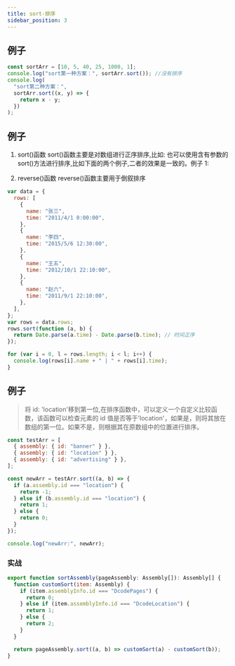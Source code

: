 ```yaml
---
title: sort-排序
sidebar_position: 3
---
```


## 例子

```js
const sortArr = [10, 5, 40, 25, 1000, 1];
console.log("sort第一种方案：", sortArr.sort()); //没有排序
console.log(
  "sort第二种方案：",
  sortArr.sort((x, y) => {
    return x - y;
  })
);
```

## 例子

1. sort()函数 sort()函数主要是对数组进行正序排序,比如: 也可以使用含有参数的 sort()方法进行排序,比如下面的两个例子,二者的效果是一致的。例子 1:

2. reverse()函数 reverse()函数主要用于倒叙排序

```js
var data = {
  rows: [
    {
      name: "张三",
      time: "2011/4/1 0:00:00",
    },
    {
      name: "李四",
      time: "2015/5/6 12:30:00",
    },
    {
      name: "王五",
      time: "2012/10/1 22:10:00",
    },
    {
      name: "赵六",
      time: "2011/9/1 22:10:00",
    },
  ],
};
var rows = data.rows;
rows.sort(function (a, b) {
  return Date.parse(a.time) - Date.parse(b.time); // 时间正序
});

for (var i = 0, l = rows.length; i < l; i++) {
  console.log(rows[i].name + " | " + rows[i].time);
}
```

## 例子

> 将 id: 'location'移到第一位,在排序函数中，可以定义一个自定义比较函数，该函数可以检查元素的 id 值是否等于'location'，如果是，则将其放在数组的第一位。如果不是，则根据其在原数组中的位置进行排序。

```js
const testArr = [
  { assembly: { id: "banner" } },
  { assembly: { id: "location" } },
  { assembly: { id: "advertising" } },
];

const newArr = testArr.sort((a, b) => {
  if (a.assembly.id === "location") {
    return -1;
  } else if (b.assembly.id === "location") {
    return 1;
  } else {
    return 0;
  }
});

console.log("newArr:", newArr);
```

### 实战

```js
export function sortAssembly(pageAssembly: Assembly[]): Assembly[] {
  function customSort(item: Assembly) {
    if (item.assemblyInfo.id === "DcodePages") {
      return 0;
    } else if (item.assemblyInfo.id === "DcodeLocation") {
      return 1;
    } else {
      return 2;
    }
  }

  return pageAssembly.sort((a, b) => customSort(a) - customSort(b));
}
```
